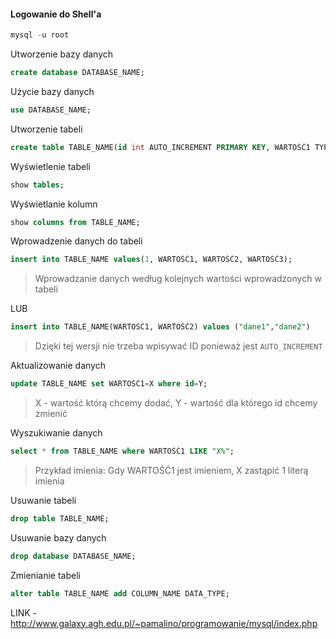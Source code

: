 #### Logowanie do Shell'a

```sql
mysql -u root
```


Utworzenie bazy danych

```sql
create database DATABASE_NAME;
```


Użycie bazy danych
```sql
use DATABASE_NAME;
```


Utworzenie tabeli
```sql
create table TABLE_NAME(id int AUTO_INCREMENT PRIMARY KEY, WARTOŚĆ1 TYPDANYCH(45), WARTOŚĆ2 TYPDANYCH(45), WARTOŚĆ3 TYPDANYCH(45));
```


Wyświetlenie tabeli
```sql
show tables;
```

Wyświetlanie kolumn
```sql
show columns from TABLE_NAME;
```

Wprowadzenie danych do tabeli
```sql
insert into TABLE_NAME values(1, WARTOŚĆ1, WARTOŚĆ2, WARTOŚĆ3);
```
> Wprowadzanie danych według kolejnych wartości wprowadzonych w tabeli

LUB

```sql
insert into TABLE_NAME(WARTOŚĆ1, WARTOŚĆ2) values ("dane1","dane2")
```
> Dzięki tej wersji nie trzeba wpisywać ID ponieważ jest `AUTO_INCREMENT`

Aktualizowanie danych
```sql
update TABLE_NAME set WARTOŚĆ1=X where id=Y;
```
> X - wartość którą chcemy dodać, Y - wartość dla którego id chcemy zmienić

Wyszukiwanie danych
```sql
select * from TABLE_NAME where WARTOŚĆ1 LIKE "X%";
```
> Przykład imienia: Gdy WARTOŚĆ1 jest imieniem, X zastąpić 1 literą imienia

Usuwanie tabeli
```sql
drop table TABLE_NAME;
```

Usuwanie bazy danych
```sql
drop database DATABASE_NAME;
```

Zmienianie tabeli
```sql
alter table TABLE_NAME add COLUMN_NAME DATA_TYPE;
```








LINK - http://www.galaxy.agh.edu.pl/~pamalino/programowanie/mysql/index.php
